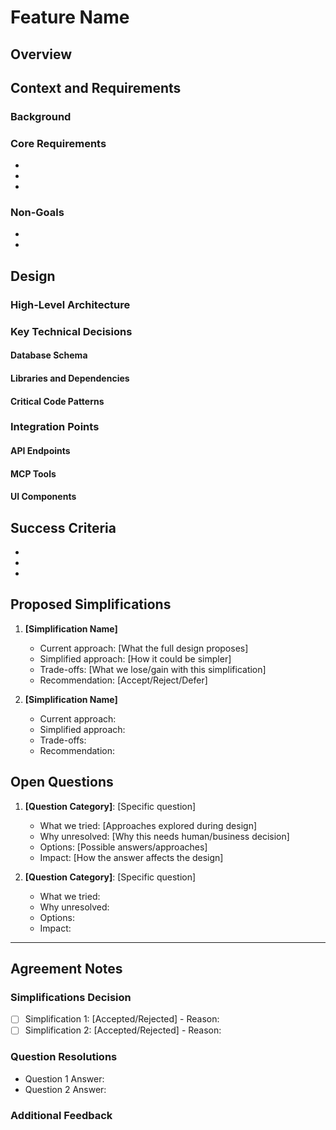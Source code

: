 # Feature Name

## Overview
<!-- Provide a brief 2-3 sentence summary of what this feature does and why it's needed -->

## Context and Requirements

### Background
<!-- What problem are we solving? What user needs does this address? -->

### Core Requirements
<!-- List the must-have functionality -->
- 
- 
- 

### Non-Goals
<!-- Explicitly state what this feature will NOT do to avoid scope creep -->
- 
- 

## Design

### High-Level Architecture
<!-- Describe the overall approach and system design -->

### Key Technical Decisions
<!-- Document important choices and why they were made -->

#### Database Schema
<!-- If applicable, show key schema changes -->

#### Libraries and Dependencies
<!-- List any new dependencies and justify their selection -->

#### Critical Code Patterns
<!-- Highlight important patterns or algorithms without full implementation -->

### Integration Points
<!-- How does this feature integrate with existing systems? -->

#### API Endpoints
<!-- List new or modified endpoints -->

#### MCP Tools
<!-- List any MCP tool integrations -->

#### UI Components
<!-- List major UI components or pages -->


## Success Criteria
<!-- How do we know this feature is successful? -->
- 
- 
- 

## Proposed Simplifications
<!-- List simplifications that could reduce complexity while maintaining functionality -->
1. **[Simplification Name]**
   - Current approach: [What the full design proposes]
   - Simplified approach: [How it could be simpler]
   - Trade-offs: [What we lose/gain with this simplification]
   - Recommendation: [Accept/Reject/Defer]

2. **[Simplification Name]**
   - Current approach: 
   - Simplified approach: 
   - Trade-offs: 
   - Recommendation: 

## Open Questions
<!-- Questions that couldn't be resolved during design and require human input -->
<!-- Note: AI should attempt to work through technical questions during design phase -->
1. **[Question Category]**: [Specific question]
   - What we tried: [Approaches explored during design]
   - Why unresolved: [Why this needs human/business decision]
   - Options: [Possible answers/approaches]
   - Impact: [How the answer affects the design]

2. **[Question Category]**: [Specific question]
   - What we tried: 
   - Why unresolved: 
   - Options: 
   - Impact: 

---

## Agreement Notes
<!-- Filled during the Agree phase -->

### Simplifications Decision
<!-- Record which simplifications were accepted/rejected -->
- [ ] Simplification 1: [Accepted/Rejected] - Reason: 
- [ ] Simplification 2: [Accepted/Rejected] - Reason: 

### Question Resolutions
<!-- Answers to open questions -->
- Question 1 Answer: 
- Question 2 Answer: 

### Additional Feedback
<!-- Any other design changes requested during agreement -->